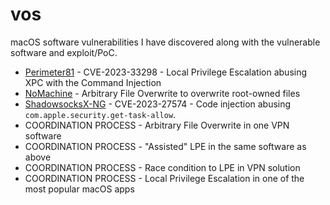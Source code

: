 # vos
macOS software vulnerabilities I have discovered along with the vulnerable software and exploit/PoC.

* [Perimeter81](./Perimeter81) - CVE-2023-33298 - Local Privilege Escalation abusing XPC with the Command Injection
* [NoMachine](./NoMachine) - Arbitrary File Overwrite to overwrite root-owned files
* [ShadowsocksX-NG](./ShadowsocksX-NG) - CVE-2023-27574 - Code injection abusing `com.apple.security.get-task-allow`.
* COORDINATION PROCESS - Arbitrary File Overwrite in one VPN software
* COORDINATION PROCESS - "Assisted" LPE in the same software as above
* COORDINATION PROCESS - Race condition to LPE in VPN solution
* COORDINATION PROCESS - Local Privilege Escalation in one of the most popular macOS apps